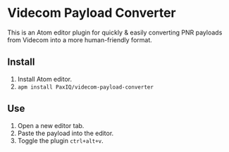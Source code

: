 # Videcom Payload Converter

This is an Atom editor plugin for quickly & easily converting PNR payloads from Videcom into a more human-friendly format.

## Install

1. Install Atom editor.
2. `apm install PaxIQ/videcom-payload-converter`

## Use

1. Open a new editor tab.
2. Paste the payload into the editor.
3. Toggle the plugin `ctrl+alt+v`.
